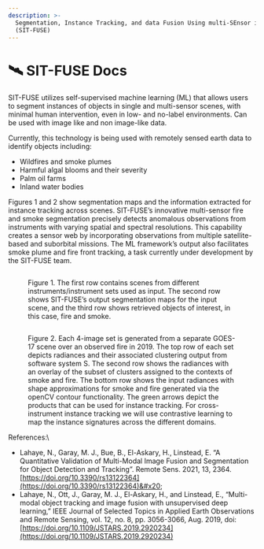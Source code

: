 ```yaml
---
description: >-
  Segmentation, Instance Tracking, and data Fusion Using multi-SEnsor imagery 
  (SIT-FUSE)
---
```


# 🛰️ SIT-FUSE Docs

SIT-FUSE utilizes self-supervised machine learning (ML)  that allows users to segment instances of objects in single and multi-sensor scenes, with minimal human intervention, even in low- and no-label environments. Can be used with image like and non image-like data.&#x20;

Currently, this technology is being used with remotely sensed earth data to identify objects including:

* Wildfires and smoke plumes
* Harmful algal blooms and their severity
* Palm oil farms
* Inland water bodies

Figures 1 and 2 show segmentation maps and the information extracted for instance tracking across scenes. SIT-FUSE’s innovative multi-sensor fire and smoke segmentation precisely detects anomalous observations from instruments with varying spatial and spectral resolutions. This capability creates a sensor web by incorporating observations from multiple satellite-based and suborbital missions. The ML framework’s output also facilitates smoke plume and fire front tracking, a task currently under development by the SIT-FUSE team.



<figure><img src="https://lh7-us.googleusercontent.com/YOsc_q62-vEjxvqJVMIF_5Unt5GU4UndqNIQf_q7WCXYLYk7S8-Eax2t8LfL850GFdeTW0t48FllBtA1V8CTfn_2GJm7F61hfPzqgvZ-WM9x8dwDstDgjPyoRhwOz3J2OulNSZ8aaf435xXgvseVCoE" alt=""><figcaption><p>Figure 1. The first row contains scenes from different instruments/instrument sets used as input. The second row shows SIT-FUSE’s output segmentation maps for the input scene, and the third row shows retrieved objects of interest, in this case, fire and smoke.</p></figcaption></figure>

<figure><img src="https://lh7-us.googleusercontent.com/F26NyNgjlpnI3QEaLNRgdr3H6H4E9xyhCq-q8Ucr9tJL525esTtTulDBdXv2VlJlwqi3YeVZxDEdlCWGNKrm4oPa8NnlH6FacAPaIKXAF_bWApKCbF7Lsc4VZqrmj3E5NLVJyALxk2gMeQk6dTyRTnQ" alt=""><figcaption><p>Figure 2. Each 4-image set is generated from a separate GOES-17 scene over an observed fire in 2019. The top row of each set depicts radiances and their associated clustering output from software system S. The second row shows the radiances with an overlay of the subset of clusters assigned to the contexts of smoke and fire. The bottom row shows the input radiances with shape approximations for smoke and fire generated via the openCV contour functionality. The green arrows depict the products that can be used for instance tracking. For cross-instrument instance tracking we will use contrastive learning to map the instance signatures across the different domains.</p></figcaption></figure>



References:\


* Lahaye, N., Garay, M. J., Bue, B., El-Askary, H., Linstead, E. “A Quantitative Validation of  Multi-Modal Image Fusion and Segmentation for Object Detection and Tracking”. Remote Sens. 2021, 13, 2364. [https://doi.org/10.3390/rs13122364](https://doi.org/10.3390/rs13122364)&#x20;
* Lahaye, N., Ott, J., Garay, M. J., El-Askary, H., and Linstead, E., “Multi-modal object tracking and image fusion with unsupervised deep learning,” IEEE Journal of Selected Topics in Applied Earth Observations and Remote Sensing, vol. 12, no. 8, pp. 3056-3066, Aug. 2019, doi: [https://doi.org/10.1109/JSTARS.2019.2920234](https://doi.org/10.1109/JSTARS.2019.2920234)
